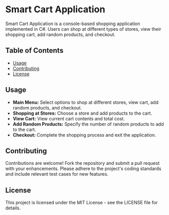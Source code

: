 # Smart Cart Application
Smart Cart Application is a console-based shopping application implemented in C#. Users can shop at different types of stores, view their shopping cart, add random products, and checkout.

## Table of Contents
- [Usage](#usage)
- [Contributing](#contributing)
- [License](#license)

## Usage
- **Main Menu:**
  Select options to shop at different stores, view cart, add random products, and checkout.
- **Shopping at Stores:**
  Choose a store and add products to the cart.
- **View Cart:**
  View current cart contents and total cost.
- **Add Random Products:**
  Specify the number of random products to add to the cart.
- **Checkout:**
  Complete the shopping process and exit the application.

## Contributing
Contributions are welcome! Fork the repository and submit a pull request with your enhancements. Please adhere to the project's coding standards and include relevant test cases for new features.

## License
This project is licensed under the MIT License - see the LICENSE file for details.
